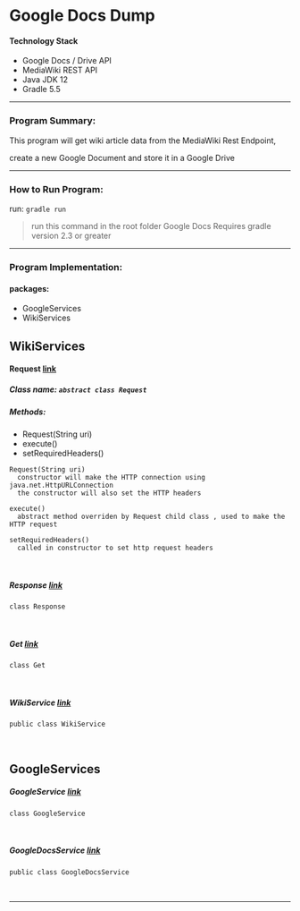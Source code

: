 # Google Docs Dump

#### Technology Stack

* Google Docs / Drive API 
* MediaWiki REST API
* Java JDK 12
* Gradle 5.5

<hr>

### Program Summary:

This program will get wiki article data from the MediaWiki Rest Endpoint, 

create a new Google Document and store it in a Google Drive


<hr>

### How to Run Program:

run: `gradle run` 
> run this command in the root folder
> Google Docs Requires gradle version 2.3 or greater

<hr>


### Program Implementation:

#### packages:
* GoogleServices
* WikiServices

## WikiServices

#### Request  [link](https://www.google.com)
##### Class name: `abstract class Request`

##### Methods:
* Request(String uri)
* execute()
* setRequiredHeaders()

````
Request(String uri)
  constructor will make the HTTP connection using java.net.HttpURLConnection
  the constructor will also set the HTTP headers
  
execute()
  abstract method overriden by Request child class , used to make the HTTP request
  
setRequiredHeaders() 
  called in constructor to set http request headers

````


<br>

##### Response [link](https://www.google.com)
`class Response`

<br>

##### Get [link](https://www.google.com)
`class Get`

<br>

##### WikiService [link](https://www.google.com)
`public class WikiService`

<br>


## GoogleServices

##### GoogleService [link](https://www.google.com)
`class GoogleService`

<br>

##### GoogleDocsService [link](https://www.google.com)
`public class GoogleDocsService`

<br>

<hr>
